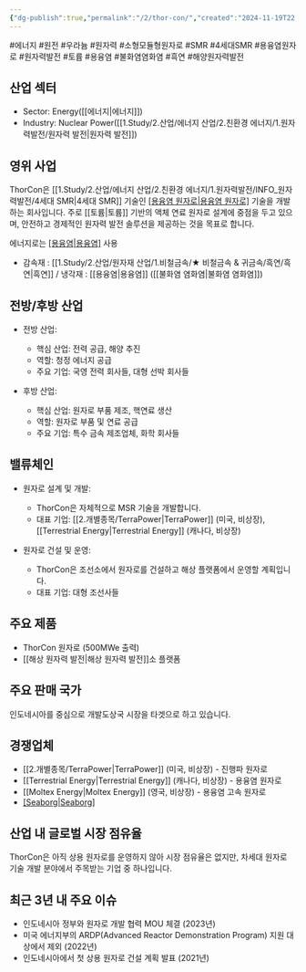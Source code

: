 ```yaml
---
{"dg-publish":true,"permalink":"/2/thor-con/","created":"2024-11-19T22:17:40.169+09:00","updated":"2025-07-29T21:37:05.273+09:00"}
---
```



#에너지 #원전 #우라늄 #원자력 #소형모듈형원자로 #SMR #4세대SMR #용융염원자로 #원자력발전 #토륨 #용융염 #불화염염화염 #흑연 #해양원자력발전 


## 산업 섹터

- Sector: Energy([[에너지\|에너지]])
- Industry: Nuclear Power([[1.Study/2.산업/에너지 산업/2.친환경 에너지/1.원자력발전/원자력 발전\|원자력 발전]])

## 영위 사업

ThorCon은 [[1.Study/2.산업/에너지 산업/2.친환경 에너지/1.원자력발전/INFO_원자력발전/4세대 SMR\|4세대 SMR]] 기술인 [[용융염 원자로\|용융염 원자로]](MSR) 기술을 개발하는 회사입니다. 주로 [[토륨\|토륨]] 기반의 액체 연료 원자로 설계에 중점을 두고 있으며, 안전하고 경제적인 원자력 발전 솔루션을 제공하는 것을 목표로 합니다.

에너지로는 [[용융염\|용융염]](HALEU) 사용

- 감속재 : [[1.Study/2.산업/원자재 산업/1.비철금속/★ 비철금속 & 귀금속/흑연/흑연\|흑연]] / 냉각재 : [[용융염\|용융염]] ([[불화염 염화염\|불화염 염화염]])

## 전방/후방 산업

- 전방 산업:
    
    - 핵심 산업: 전력 공급, 해양 추진
    - 역할: 청정 에너지 공급
    - 주요 기업: 국영 전력 회사들, 대형 선박 회사들
    
- 후방 산업:
    
    - 핵심 산업: 원자로 부품 제조, 핵연료 생산
    - 역할: 원자로 부품 및 연료 공급
    - 주요 기업: 특수 금속 제조업체, 화학 회사들
    

## 밸류체인

- 원자로 설계 및 개발:
    
    - ThorCon은 자체적으로 MSR 기술을 개발합니다.
    - 대표 기업: [[2.개별종목/TerraPower\|TerraPower]] (미국, 비상장), [[Terrestrial Energy\|Terrestrial Energy]] (캐나다, 비상장)
    
- 원자로 건설 및 운영:
    
    - ThorCon은 조선소에서 원자로를 건설하고 해상 플랫폼에서 운영할 계획입니다.
    - 대표 기업: 대형 조선사들
    

## 주요 제품

- ThorCon 원자로 (500MWe 출력)
- [[해상 원자력 발전\|해상 원자력 발전]]소 플랫폼

## 주요 판매 국가

인도네시아를 중심으로 개발도상국 시장을 타겟으로 하고 있습니다.

## 경쟁업체

- [[2.개별종목/TerraPower\|TerraPower]] (미국, 비상장) - 진행파 원자로
- [[Terrestrial Energy\|Terrestrial Energy]] (캐나다, 비상장) - 용융염 원자로
- [[Moltex Energy\|Moltex Energy]] (영국, 비상장) - 용융염 고속 원자로
- [[Seaborg\|Seaborg]](덴마크)

## 산업 내 글로벌 시장 점유율

ThorCon은 아직 상용 원자로를 운영하지 않아 시장 점유율은 없지만, 차세대 원자로 기술 개발 분야에서 주목받는 기업 중 하나입니다.

## 최근 3년 내 주요 이슈

- 인도네시아 정부와 원자로 개발 협력 MOU 체결 (2023년)
- 미국 에너지부의 ARDP(Advanced Reactor Demonstration Program) 지원 대상에서 제외 (2022년)
- 인도네시아에서 첫 상용 원자로 건설 계획 발표 (2021년)